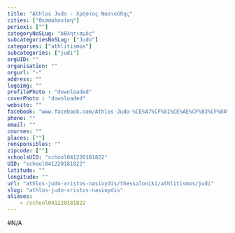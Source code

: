 ```yaml
---
title: "Athlos Judo - Χρήστος Νασιούδης"
cities: ["Θεσσαλονίκη"]
perioxi: [""]
categoryNoSLug: "Αθλητισμός"
subcategoriesNoSLug: ["Judo"]
categories: ["athlitismos"]
subcategories: ["judi"]
orgUID: ""
organisation: ""
orgurl: "-"
address: ""
logoimg: ""
profilePhoto : "downloaded"
coverPhoto : "downloaded"
website: ""
facebook: "www.facebook.com/Athlos-Judo-%CE%A7%CF%81%CE%AE%CF%83%CF%84%CE%BF%CF%82-%CE%9D%CE%B1%CF%83%CE%B9%CE%BF%CF%8D%CE%B4%CE%B7%CF%82-221245454921401/"
phone: ""
email: ""
courses: ""
places: [""]
rensponsibles: ""
zipcode: [""]
schoolsUID: "school041220181822"
UID: "school041220181822"
latitude: ""
longitude: ""
url: "athlos-judo-xristos-nasioydis/thessaloniki/athlitismos/judi"
slug: "athlos-judo-xristos-nasioydis"
aliases:
    - /school041220181822
---
```





#N/A